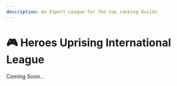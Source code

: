```yaml
---
description: An ESport League for the top ranking Guilds
---
```


# 🎮 Heroes Uprising International League

Coming Soon...
